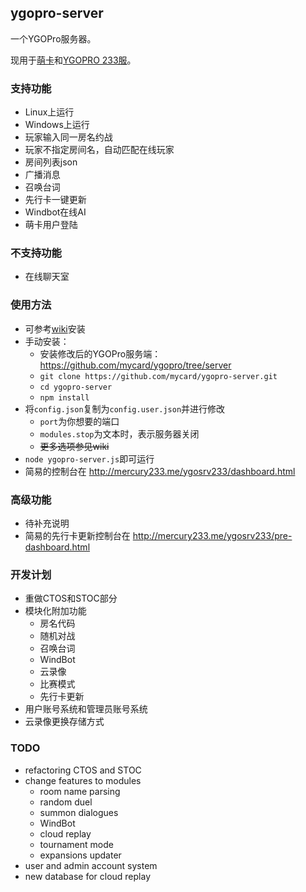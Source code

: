 ## ygopro-server
一个YGOPro服务器。

现用于[萌卡](https://mycard.moe/)和[YGOPRO 233服](http://mercury233.me/ygosrv233/)。

### 支持功能
* Linux上运行
* Windows上运行
* 玩家输入同一房名约战
* 玩家不指定房间名，自动匹配在线玩家
* 房间列表json
* 广播消息
* 召唤台词
* 先行卡一键更新
* Windbot在线AI
* 萌卡用户登陆

### 不支持功能
* 在线聊天室

### 使用方法
* 可参考[wiki](https://github.com/mercury233/ygopro-server/wiki)安装
* 手动安装：
  * 安装修改后的YGOPro服务端：https://github.com/mycard/ygopro/tree/server
  * `git clone https://github.com/mycard/ygopro-server.git`
  * `cd ygopro-server`
  * `npm install`
* 将`config.json`复制为`config.user.json`并进行修改
  * `port`为你想要的端口
  * `modules.stop`为文本时，表示服务器关闭
  * ~~更多选项参见wiki~~
* `node ygopro-server.js`即可运行
* 简易的控制台在 http://mercury233.me/ygosrv233/dashboard.html

### 高级功能
* 待补充说明
* 简易的先行卡更新控制台在 http://mercury233.me/ygosrv233/pre-dashboard.html

### 开发计划
* 重做CTOS和STOC部分
* 模块化附加功能
  * 房名代码
  * 随机对战
  * 召唤台词
  * WindBot
  * 云录像
  * 比赛模式
  * 先行卡更新
* 用户账号系统和管理员账号系统
* 云录像更换存储方式

### TODO
* refactoring CTOS and STOC
* change features to modules
  * room name parsing
  * random duel
  * summon dialogues
  * WindBot
  * cloud replay
  * tournament mode
  * expansions updater
* user and admin account system
* new database for cloud replay
